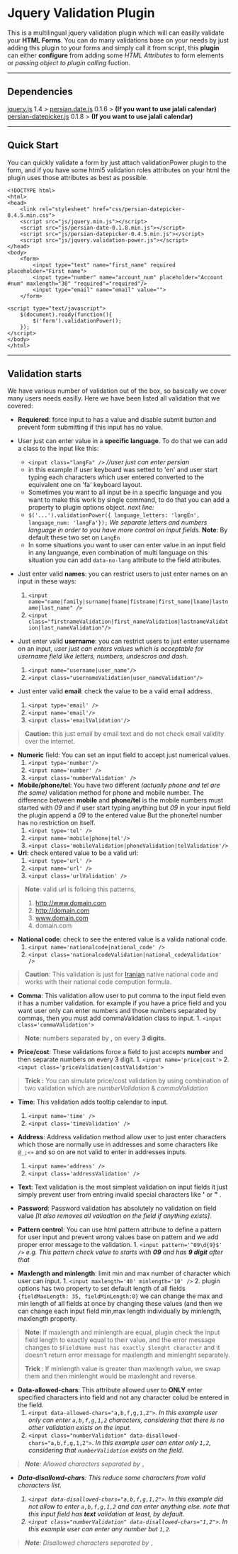 Jquery Validation Plugin
====================


This is a multilingual jquery validation plugin which will can easilly validate your **HTML Forms**. You can do many validations base on your needs by just adding this plugin to your forms and simply call it from script, this **plugin** can either **configure** from adding some <i>HTML Attributes</i> to form elements or <i>passing object to plugin calling</i> fuction.

----------
Dependencies
--------------------
[jquery.js](http://jquery.org/) 1.4 >
[persian.date.js](http://babakhani.github.io/PersianWebToolkit/doc/persiandate/0.1.8/) 0.1.6 > **(If you want to use jalali calendar)**
[persian-datepicker.js](http://babakhani.github.io/PersianWebToolkit/doc/datepicker/0.4.5/) 0.1.8 > **(If you want to use jalali calendar)**


----------
Quick Start
----------------

You can quickly validate a form by just attach validationPower plugin to the form, and if you have some html5 validation roles attributes on your html the plugin uses those attributes as best as possible.

    <!DOCTYPE html>
    <html>
    <head>
    	<link rel="stylesheet" href="css/persian-datepicker-0.4.5.min.css">
    	<script src="js/jquery.min.js"></script>
		<script src="js/persian-date-0.1.8.min.js"></script>
		<script src="js/persian-datepicker-0.4.5.min.js"></script>
		<script src="js/jquery.validation-power.js"></script>
    </head>
    <body>
	    <form>
		    <input type="text" name="first_name" required placeholder="First name">
		    <input type="number" name="account_num" placeholder="Account #num" maxlength="30" "required"="required"/>
		    <input type="email" name="email" value="">
	    </form>

	<script type="text/javascript">
		$(document).ready(function(){
			$('form').validationPower();
		});
	</script>
    </body>
    </html>


----------
Validation starts
-------------------------
We have various number of validation out of the box, so basically we cover many users needs easilly.
Here we have been listed all validation that we covered:

 - **Requiered**: force input to has a value and disable submit button and prevent form submitting if this input has no value.

 - User just can enter value in a **specific language**. To do that we can add a class to the input like this:
	 - `<input class="langFa" />` <i>//user just can enter persian</i>
	 - in this example if user keyboard was setted to 'en' and user start typing each characters which user entered converted to the equivalent one on 'fa' keyboard layout.
	 - Sometimes you want to all input be in a specific language and you want to make this work by single command, to do that you can add a property to plugin options object. <i>next line:</i>
	 - `$('...').validationPower({ language_letters: 'langEn', language_num: 'langFa'});` <i>We separate letters and numbers language in order to you have more control on input fields.</i> **Note**: By default these two set on `LangEn`
	 - In some situations you want to user can enter value in an input field in any languange, even combination of multi language on this situation you can add `data-no-lang` attribute to the field attributes.

 - Just enter valid **names**: you can restrict users to just enter names on an input in these ways:
	 1. `<input name="name|family|surname|fname|fistname|first_name|lname|lastname|last_name" />`
	 2. `<input class="firstnameValidation|first_nameValidation|lastnameValidation|last_nameValidation"/>`

 - Just enter valid **username**: you can restrict users to just enter username on an input, <i>user just can enters values which is acceptable for username field like letters, numbers, undescros and dash</i>.
	 1. `<input name="username|user_name"/>`
	 2. `<input class="usernameValidation|user_nameValidation"/>`

 - Just enter valid **email**: check the value to be a valid email address.
	 1. `<input type='email' />`
	 2. `<input name='email'/>`
	 3. `<input class='emailValidation'/>`

> **Caution:** this just email by email text and  do not check email validity over the internet.

 - **Numeric** field: You can set an input field to accept just numerical values.
	1. `<input type='number'/>`
	2. `<input name='number' />`
	3. `<input class='numberValidation' />`
 - **Mobile/phone/tel**:  You have two different <i>(actually phone and tel are the same)</i> validation method for phone and mobile number. The difference between **mobile** and **phone/tel** is the mobile numbers must started with <i>09</i> and if user start typing anything but <i>09</i> in your input field the plugin append a <i>09</i> to the entered value But the phone/tel number has no restriction on itself.
	 1. `<input type='tel' />`
	 2. `<input name='mobile|phone|tel'/>`
	 3. `<input class='mobileValidation|phoneValidation|telValidation'/>`
 - **Url**: check entered value to be a valid url:
	 1. `<input type='url' />`
	 2. `<input name='url' />`
	 3. `<input class='urlValidation' />`


> **Note**: valid url is folloing this patterns,
> 1. http://www.domain.com
> 2. http://domain.com
> 3. www.domain.com
> 4. domain.com

 - **National code**:  check to see the entered value is a valida national code.
 	 1. `<input name='nationalcode|national_code' />`
 	 2. `<input class='nationalcodeValidation|national_codeValidation' />`

> **Caution**: This validation is just for [Iranian](https://en.wikipedia.org/wiki/Iran) native national code and works with their national code compution formula.

- **Comma**: This validation allow user to put comma to the input field even it has a number validation. for example if you have a price field and you want user only can enter numbers and those numbers separated by commas, then you must add commaValidation class to input.
		1. `<input class='commaValidation'>`

> **Note**: numbers separated by **,** on every **3 digits**.

 - **Price/cost**: These validations force a field to just accepts **number** and then separate numbers on every 3 digit.
		1. `<input name='price|cost'>`
		2. `<input class='priceValidation|costValidation'>`

> **Trick <i class='icon-magic'></i>:** You can simulate price/cost validation by using  combination of two validation which are <i>numberValidation</i> & <i>commaValidation</i>

 - **Time**: This validation adds tooltip calendar to input.
	 1. `<input name='time' />`
	 2. `<input class='timeValidation' />`

 - **Address**:  Address validation method allow user to just enter characters which those are normally use in addresses and some characters like `@_;«»` and so on are not valid to enter in addresses inputs.
	 1. `<input name='address' />`
	 2. `<input class='addressValidation' />`

 - **Text**: Text validation is the most simplest validation on input fields it just simply prevent user from entring invalid special characters like **'** or  **"** .

 - **Password**: Password validation has absolutely no validation on field value <i>[It also removes all valiadtion on the field if anything exists]</i>.
 - **Pattern control**: You can use html pattern attribute to define a pattern for user input and prevent wrong values base on pattern and we add proper error message to the validation.
	 	 1. `<input pattern='^09\d{9}$' />` <i>e.g. This pattern check value to starts with **09** and has **9 digit** after that</i>

 - **Maxlength and minlength**: limit min and max number of character which user can input.
		 1. `<input maxlength='40' minlength='10' />`
		 2. plugin options has two property to set default length of all fields `{fieldMaxLength: 35, fieldMinLength:0}` we can change the max and min length of all fields at once by changing these values (and then we can change each input field min,max length individually by minlength, maxlength property.

> **Note**: If maxlength and minlength are equal, plugin check the input field length to exactly equal to their value, and the error message changes to `$FieldName must has exactly $lenght character` and it doesn't return error message for maxlength and minlenght separately.
>
> **Trick <i class='icon-magic'></i>**: If minlength value is greater than maxlength value, we swap them and then minlenght would be maxlenght and reverse.

 - **Data-allowed-chars**:  This attribute allowed user to **ONLY** enter specified characters into field and not any character colud be entered in the field.
	 1. `<input data-allowed-chars="a,b,f,g,1,2">`. <i>In this example user only can enter `a,b,f,g,1,2` characters, considering that there is no other validation exists on the input.</i>
	 2. `<input class="numberValidation" data-disallowed-chars="a,b,f,g,1,2">`. <i>In this example user can enter only `1,2`, considering that `numberValidation` exists on the field.

> **Note**: Allowed characters separated by `,`

 - **Data-disallowd-chars**: This reduce some characters from valid characters list.

	 1. `<input data-disallowed-chars="a,b,f,g,1,2">`. <i>In this example did not allow to enter `a,b,f,g,1,2` and can enter anything else.</i> note that this input field has **text** validation at least, by default.
	 2. `<input class="numberValidation" data-disallowed-chars="1,2">`. <i>In this example user can enter any number but `1,2`.</i>
> **Note**: Disallowed characters separated by `,`

